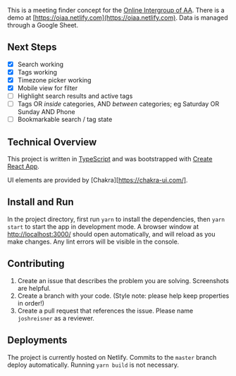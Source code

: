 This is a meeting finder concept for the [Online Intergroup of AA](http://aa-intergroup.org/). There is a demo at [https://oiaa.netlify.com](https://oiaa.netlify.com). Data is managed through a Google Sheet.

## Next Steps

- [x] Search working
- [x] Tags working
- [x] Timezone picker working
- [x] Mobile view for filter
- [ ] Highlight search results and active tags
- [ ] Tags OR _inside_ categories, AND _between_ categories; eg Saturday OR Sunday AND Phone
- [ ] Bookmarkable search / tag state

## Technical Overview

This project is written in [TypeScript](https://www.typescriptlang.org/) and was bootstrapped with [Create React App](https://github.com/facebook/create-react-app).

UI elements are provided by [Chakra][https://chakra-ui.com/].

## Install and Run

In the project directory, first run `yarn` to install the dependencies, then `yarn start` to start the app in development mode. A browser window at [http://localhost:3000/](http://localhost:3000/) should open automatically, and will reload as you make changes. Any lint errors will be visible in the console.

## Contributing

1. Create an issue that describes the problem you are solving. Screenshots are helpful.
1. Create a branch with your code. (Style note: please help keep properties in order!)
1. Create a pull request that references the issue. Please name `joshreisner` as a reviewer.

## Deployments

The project is currently hosted on Netlify. Commits to the `master` branch deploy automatically. Running `yarn build` is not necessary.
